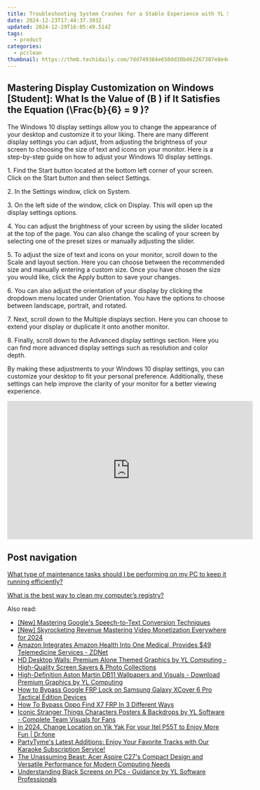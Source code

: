 ```yaml
---
title: Troubleshooting System Crashes for a Stable Experience with YL Software Solutions
date: 2024-12-23T17:44:37.393Z
updated: 2024-12-29T16:05:49.514Z
tags:
  - product
categories:
  - pcclean
thumbnail: https://thmb.techidaily.com/7dd749384e650dd30b462267307e8e4df40b220cb06bb407dea1434bb08c1a07.jpg
---
```


## Mastering Display Customization on Windows [Student]: What Is the Value of \(B \) if It Satisfies the Equation \(\Frac{b}{6} = 9 \)?

The Windows 10 display settings allow you to change the appearance of your desktop and customize it to your liking. There are many different display settings you can adjust, from adjusting the brightness of your screen to choosing the size of text and icons on your monitor. Here is a step-by-step guide on how to adjust your Windows 10 display settings. 

1\. Find the Start button located at the bottom left corner of your screen. Click on the Start button and then select Settings.

2\. In the Settings window, click on System.

3\. On the left side of the window, click on Display. This will open up the display settings options. 

4\. You can adjust the brightness of your screen by using the slider located at the top of the page. You can also change the scaling of your screen by selecting one of the preset sizes or manually adjusting the slider.

5\. To adjust the size of text and icons on your monitor, scroll down to the Scale and layout section. Here you can choose between the recommended size and manually entering a custom size. Once you have chosen the size you would like, click the Apply button to save your changes.

6\. You can also adjust the orientation of your display by clicking the dropdown menu located under Orientation. You have the options to choose between landscape, portrait, and rotated.

7\. Next, scroll down to the Multiple displays section. Here you can choose to extend your display or duplicate it onto another monitor.

8\. Finally, scroll down to the Advanced display settings section. Here you can find more advanced display settings such as resolution and color depth. 

By making these adjustments to your Windows 10 display settings, you can customize your desktop to fit your personal preference. Additionally, these settings can help improve the clarity of your monitor for a better viewing experience.

<!-- affiliate ads begin -->
<iframe width="560" height="315" src="https://www.youtube.com/embed/KF793jv1LIc?si=fJOogQJ2f8JUfTzZ" title="YouTube video player" frameborder="0" allow="accelerometer; autoplay; clipboard-write; encrypted-media; gyroscope; picture-in-picture; web-share" referrerpolicy="strict-origin-when-cross-origin" allowfullscreen></iframe>
<!-- affiliate ads end -->

## Post navigation

[What type of maintenance tasks should I be performing on my PC to keep it running efficiently?](https://tools.techidaily.com/pcclean/products/)

[What is the best way to clean my computer’s registry?](https://tools.techidaily.com/pcclean/products/)

<ins class="adsbygoogle"
     style="display:block"
     data-ad-format="autorelaxed"
     data-ad-client="ca-pub-7571918770474297"
     data-ad-slot="1223367746"></ins>

<ins class="adsbygoogle"
     style="display:block"
     data-ad-client="ca-pub-7571918770474297"
     data-ad-slot="8358498916"
     data-ad-format="auto"
     data-full-width-responsive="true"></ins>

<span class="atpl-alsoreadstyle">Also read:</span>
<div><ul>
<li><a href="https://visual-screen-recording.techidaily.com/new-mastering-googles-speech-to-text-conversion-techniques/"><u>[New] Mastering Google's Speech-to-Text Conversion Techniques</u></a></li>
<li><a href="https://youtube-webster.techidaily.com/kyrocketing-revenue-mastering-video-monetization-everywhere-for-2024/"><u>[New] Skyrocketing Revenue Mastering Video Monetization Everywhere for 2024</u></a></li>
<li><a href="https://techno-recovery.techidaily.com/amazon-integrates-amazon-health-into-one-medical-provides-49-telemedicine-services-zdnet/"><u>Amazon Integrates Amazon Health Into One Medical, Provides $49 Telemedicine Services - ZDNet</u></a></li>
<li><a href="https://win-cloud.techidaily.com/hd-desktop-walls-premium-alone-themed-graphics-by-yl-computing-high-quality-screen-savers-and-photo-collections/"><u>HD Desktop Walls: Premium Alone Themed Graphics by YL Computing - High-Quality Screen Savers & Photo Collections</u></a></li>
<li><a href="https://win-cloud.techidaily.com/high-definition-aston-martin-db11-wallpapers-and-visuals-download-premium-graphics-by-yl-computing/"><u>High-Definition Aston Martin DB11 Wallpapers and Visuals - Download Premium Graphics by YL Computing</u></a></li>
<li><a href="https://android-frp.techidaily.com/how-to-bypass-google-frp-lock-on-samsung-galaxy-xcover-6-pro-tactical-edition-devices-by-drfone-android/"><u>How to Bypass Google FRP Lock on Samsung Galaxy XCover 6 Pro Tactical Edition Devices</u></a></li>
<li><a href="https://android-frp.techidaily.com/how-to-bypass-oppo-find-x7-frp-in-3-different-ways-by-drfone-android/"><u>How To Bypass Oppo Find X7 FRP In 3 Different Ways</u></a></li>
<li><a href="https://win-cloud.techidaily.com/iconic-stranger-things-characters-posters-and-backdrops-by-yl-software-complete-team-visuals-for-fans/"><u>Iconic Stranger Things Characters Posters & Backdrops by YL Software - Complete Team Visuals for Fans</u></a></li>
<li><a href="https://review-topics.techidaily.com/in-2024-change-location-on-yik-yak-for-your-itel-p55t-to-enjoy-more-fun-drfone-by-drfone-virtual-android/"><u>In 2024, Change Location on Yik Yak For your Itel P55T to Enjoy More Fun | Dr.fone</u></a></li>
<li><a href="https://win-web3.techidaily.com/partytymes-latest-additions-enjoy-your-favorite-tracks-with-our-karaoke-subscription-service/"><u>PartyTyme's Latest Additions: Enjoy Your Favorite Tracks with Our Karaoke Subscription Service!</u></a></li>
<li><a href="https://buynow-marvelous.techidaily.com/the-unassuming-beast-acer-aspire-c27s-compact-design-and-versatile-performance-for-modern-computing-needs/"><u>The Unassuming Beast: Acer Aspire C27's Compact Design and Versatile Performance for Modern Computing Needs</u></a></li>
<li><a href="https://win-cloud.techidaily.com/understanding-black-screens-on-pcs-guidance-by-yl-software-professionals/"><u>Understanding Black Screens on PCs - Guidance by YL Software Professionals</u></a></li>
</ul></div>

